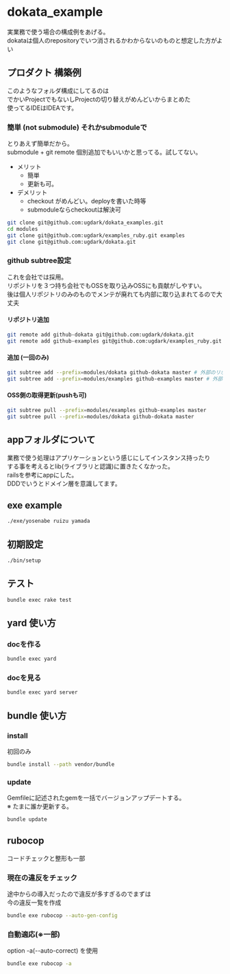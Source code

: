 # dokata_example
実業務で使う場合の構成例をあげる。  
dokataは個人のrepositoryでいつ消されるかわからないのものと想定した方がよい  


## プロダクト 構築例 
このようなフォルダ構成にしてるのは  
でかいProjectでもないしProjectの切り替えがめんどいからまとめた  
使ってるIDEはIDEAです。

### 簡単 (not submodule) それかsubmoduleで
とりあえず簡単だから。  
submodule + git remote 個別追加でもいいかと思ってる。試してない。  
- メリット
  - 簡単
  - 更新も可。
- デメリット
  - checkout がめんどい。deployを書いた時等
  - submoduleならcheckoutは解決可

```bash
git clone git@github.com:ugdark/dokata_examples.git
cd modules
git clone git@github.com:ugdark/examples_ruby.git examples
git clone git@github.com:ugdark/dokata.git
```

### github subtree設定
これを会社では採用。  
リポジトリを３つ持ち会社でもOSSを取り込みOSSにも貢献がしやすい。  
後は個人リポジトリのみのものでメンテが廃れても内部に取り込まれてるので大丈夫  

#### リポジトリ追加
```bash
git remote add github-dokata git@github.com:ugdark/dokata.git
git remote add github-examples git@github.com:ugdark/examples_ruby.git
```
#### 追加 (一回のみ)
```bash
git subtree add --prefix=modules/dokata github-dokata master # 外部のリポジトリから追加してれば不要
git subtree add --prefix=modules/examples github-examples master # 外部のリポジトリから追加してれば不要
```

#### OSS側の取得更新(pushも可)
```bash
git subtree pull --prefix=modules/examples github-examples master
git subtree pull --prefix=modules/dokata github-dokata master
```

## appフォルダについて
業務で使う処理はアプリケーションという感じにしてインスタンス持ったり  
する事を考えるとlib(ライブラリと認識)に置きたくなかった。  
railsを参考にappにした。  
DDDでいうとドメイン層を意識してます。  

## exe example
```bash
./exe/yosenabe ruizu yamada
```

## 初期設定
```bash
./bin/setup
```

## テスト
```bash
bundle exec rake test
```
## yard 使い方

### docを作る
```bash
bundle exec yard 
```

### docを見る
```bash
bundle exec yard server
```

## bundle 使い方

### install
初回のみ
```bash
bundle install --path vendor/bundle
```

### update
Gemfileに記述されたgemを一括でバージョンアップデートする。  
※ たまに誰か更新する。  

```bash
bundle update
```
## rubocop
コードチェックと整形も一部

### 現在の違反をチェック
途中からの導入だったので違反が多すぎるのでまずは  
今の違反一覧を作成
```bash
bundle exe rubocop --auto-gen-config
```

### 自動適応(※一部)
option -a(--auto-correct) を使用
```bash
bundle exe rubocop -a
```
